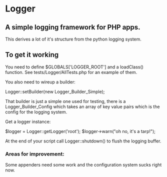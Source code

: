 # Logger

## A simple logging framework for PHP apps.

This derives a lot of it's structure from the python logging system.

## To get it working

You need to define $GLOBALS['LOGGER_ROOT'] and a loadClass() function.  See tests/Logger/AllTests.php for an example of them.

You also need to wireup a builder:

Logger::setBuilder(new Logger_Builder_Simple);

That builder is just a simple one used for testing, there is a Logger_Builder_Config which takes an array of key value pairs which is the config for the logging system.

Get a logger instance:

$logger = Logger::getLogger('root');
$logger->warn("oh no, it's a tarp!");

At the end of your script call Logger::shutdown() to flush the logging buffer.

### Areas for improvement:

Some appenders need some work and the configuration system sucks right now.